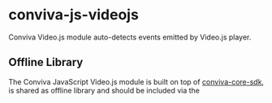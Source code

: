 # conviva-js-videojs
Conviva Video.js module auto-detects events emitted by Video.js player.

## Offline Library
The Conviva JavaScript Video.js module is built on top of <a href="https://github.com/Conviva/conviva-js-coresdk">conviva-core-sdk</a>, is shared as offline library and should be included via the <script> tag in the application.

``` 
<script type="text/javascript" src="<PATH>/conviva-core-sdk.js"></script>
<script type="text/javascript" src="<PATH>/conviva-videojs-module.js"></script>
```

## Install via npm 

```
npm install @convivainc/conviva-js-videojs --save

```
## Install via yarn

```
yarn add @convivainc/conviva-js-videojs
```

## Supported Framework Versions
Video.js : 7.15.2

## Note:
* Refer https://community.conviva.com/ for integration guidelines.
